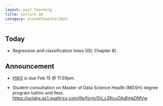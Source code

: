 ```yaml
---
layout: post_teaching
title: Lecture 10
category: econ425twinter2023
---
```


## Today

* Regression and classification trees (ISL Chapter 8).

## Announcement

* [HW3](https://ucla-econ-425t.github.io/2023winter/hw/hw3/hw3.html) is due Feb 15 @ 11:59pm. 

* Student consultation on Master of Data Science Health (MDSH) degree program tuition and fees. <https://uclahs.az1.qualtrics.com/jfe/form/SV_cZKcuOAdfmkDMVw>
